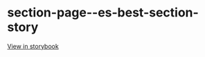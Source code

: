 # section-page--es-best-section-story

[View in storybook](https://raw.githack.com/Independent-Digital-News-and-Media-Ltd/standard-pwamp-sb/PR-834-sb/index.html?path=/story/section-page--es-best-section-story)